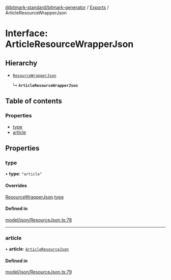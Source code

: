 [@bitmark-standard/bitmark-generator](../API.md) / [Exports](../modules.md) / ArticleResourceWrapperJson

# Interface: ArticleResourceWrapperJson

## Hierarchy

- [`ResourceWrapperJson`](ResourceWrapperJson.md)

  ↳ **`ArticleResourceWrapperJson`**

## Table of contents

### Properties

- [type](ArticleResourceWrapperJson.md#type)
- [article](ArticleResourceWrapperJson.md#article)

## Properties

### type

• **type**: ``"article"``

#### Overrides

[ResourceWrapperJson](ResourceWrapperJson.md).[type](ResourceWrapperJson.md#type)

#### Defined in

[model/json/ResourceJson.ts:78](https://github.com/getMoreBrain/bitmark-generator/blob/de39d9c/src/model/json/ResourceJson.ts#L78)

___

### article

• **article**: [`ArticleResourceJson`](ArticleResourceJson.md)

#### Defined in

[model/json/ResourceJson.ts:79](https://github.com/getMoreBrain/bitmark-generator/blob/de39d9c/src/model/json/ResourceJson.ts#L79)
